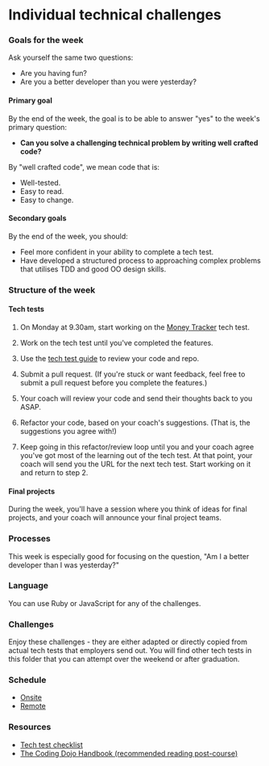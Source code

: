# Individual technical challenges

### Goals for the week

Ask yourself the same two questions:

* Are you having fun?
* Are you a better developer than you were yesterday?

#### Primary goal

By the end of the week, the goal is to be able to answer "yes" to the week's primary question:

* **Can you solve a challenging technical problem by writing well crafted code?**

By "well crafted code", we mean code that is:

* Well-tested.
* Easy to read.
* Easy to change.

#### Secondary goals

By the end of the week, you should:

* Feel more confident in your ability to complete a tech test.
* Have developed a structured process to approaching complex problems that utilises TDD and good OO design skills.

### Structure of the week

#### Tech tests

1. On Monday at 9.30am, start working on the [Money Tracker](https://github.com/makersacademy/money_tracker_tech_test/blob/master/README.md) tech test.

2. Work on the tech test until you've completed the features.

3. Use the [tech test guide](https://github.com/makersacademy/jobhunters/blob/master/pills/tech_test_guide.md) to review your code and repo.

4. Submit a pull request.  (If you're stuck or want feedback, feel free to submit a pull request before you complete the features.)

5. Your coach will review your code and send their thoughts back to you ASAP.

6. Refactor your code, based on your coach's suggestions.  (That is, the suggestions you agree with!)

7. Keep going in this refactor/review loop until you and your coach agree you've got most of the learning out of the tech test.  At that point, your coach will send you the URL for the next tech test.  Start working on it and return to step 2.

#### Final projects

During the week, you'll have a session where you think of ideas for final projects, and your coach will announce your final project teams.

### Processes

This week is especially good for focusing on the question, "Am I a better developer than I was yesterday?"

### Language

You can use Ruby or JavaScript for any of the challenges.

### Challenges

Enjoy these challenges - they are either adapted or directly copied from actual tech tests that employers send out. You will find other tech tests in this folder that you can attempt over the weekend or after graduation.

### Schedule

* [Onsite](../sequence/onsite/week10.md)
* [Remote](../sequence/remote/week10.md)

### Resources

* [Tech test checklist](https://github.com/makersacademy/jobhunters/blob/master/pills/tech_test_guide.md)
* [The Coding Dojo Handbook (recommended reading post-course)](https://leanpub.com/codingdojohandbook)
